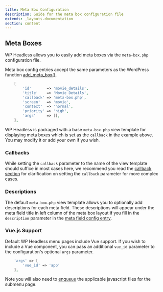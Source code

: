 ```yaml
---
title: Meta Box Configuration
description: Guide for the meta box configuration file
extends: _layouts.documentation
section: content
---
```

## Meta Boxes

WP Headless allows you to easily add meta boxes via the `meta-box.php` configuration file.

Meta box config entries accept the same parameters as the WordPress function [add_meta_box()](https://developer.wordpress.org/reference/functions/add_meta_box/).

```php
    [
        'id'       => 'movie_details',
        'title'    => 'Movie Details',
        'callback' => 'meta-box.php',
        'screen'   => 'movie',
        'context'  => 'normal',
        'priority' => 'high',
        'args'     => [],
    ],
```

WP Headless is packaged with a base `meta-box.php` view template for displaying meta boxes which is set as the `callback` in the example above. You may modify it or add your own if you wish.

### Callbacks

While setting the `callback` parameter to the name of the view template should suffice in most cases here, we recommend you read the [callback section](/docs/config-callbacks) for clarification on setting the `callback` parameter for more complex cases.

### Descriptions

The default `meta-box.php` view template allows you to optionally add descriptions for each meta field. These descriptions will appear under the meta field title in left column of the meta box layout if you fill in the `description` parameter in the [meta field config entry](/docs/config-meta-field).

### Vue.js Support

Default WP Headless menu pages include Vue support. If you wish to include a Vue component, you can pass an additional `vue_id` parameter to the configuration's optional `args` parameter.

```php
    'args' => [
        'vue_id' => 'app'
    ],
```

Note you will also need to [enqueue](/docs/config-enqueue) the applicable javascript files for the submenu page.
